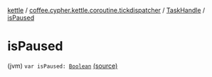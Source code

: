 [kettle](../../index.md) / [coffee.cypher.kettle.coroutine.tickdispatcher](../index.md) / [TaskHandle](index.md) / [isPaused](./is-paused.md)

# isPaused

(jvm) `var isPaused: `[`Boolean`](https://kotlinlang.org/api/latest/jvm/stdlib/kotlin/-boolean/index.html) [(source)](https://github.com/Cypher121/kettle/blob/master/src/main/kotlin/coffee/cypher/kettle/coroutine/tickdispatcher/TaskHandle.kt#L38)